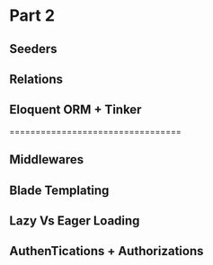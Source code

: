 # Part 2
## Seeders
## Relations
## Eloquent ORM + Tinker
=================================
## Middlewares
## Blade Templating
## Lazy Vs Eager Loading
## AuthenTications + Authorizations

